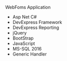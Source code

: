 WebFoms Application
- Asp Net C#
- DevExpress Framework
- DevExpress Reporting
- jQuery
- BootStrap
- JavaScript
- MS-SQL 2016
- Generic Handler
